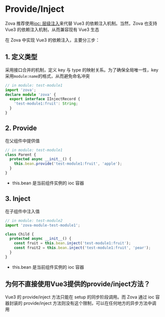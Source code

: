 # Provide/Inject

Zova 推荐使用[ioc: 层级注入](../essentials/ioc/inject.md#hierarchical-injection)来代替 Vue3 的依赖注入机制。当然，Zova 也支持 Vue3 的依赖注入机制，从而兼容现有 Vue3 生态

在 Zova 中实现 Vue3 的依赖注入，主要分三步：

## 1. 定义类型

采用接口合并的机制，定义 key 与 type 的映射关系。为了确保全局唯一性，key 采用`module:name`的格式，从而避免命名冲突

```typescript
// in module: test-module1
import 'zova';
declare module 'zova' {
  export interface IInjectRecord {
    'test-module1:fruit': String;
  }
}
```

## 2. Provide

在父组件中提供值

```typescript
// in module: test-module1
class Parent {
  protected async __init__() {
    this.bean.provide('test-module1:fruit', 'apple');
  }
}
```

- this.bean 是当前组件实例的 ioc 容器

## 3. Inject

在子组件中注入值

```typescript
// in module: test-module2
import 'zova-module-test-module1';

class Child {
  protected async __init__() {
    const fruit = this.bean.inject('test-module1:fruit');
    const fruit2 = this.bean.inject('test-module1:fruit', 'pear');
  }
}
```

- this.bean 是当前组件实例的 ioc 容器

## 为何不直接使用Vue3提供的provide/inject方法？

Vue3 的 provide/inject 方法只能在 setup 的同步阶段调用。而 Zova 通过 ioc 容器封装的 provide/inject 方法则没有这个限制，可以在任何地方的异步方法中调用

